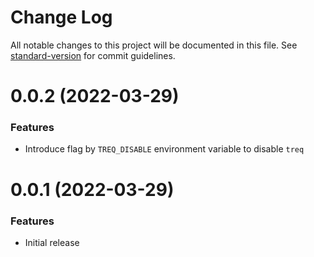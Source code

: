 # Change Log

All notable changes to this project will be documented in this file. 
See [standard-version](https://github.com/conventional-changelog/standard-version) for commit guidelines.

<a name="0.0.2"></a>
# 0.0.2 (2022-03-29)

### Features

* Introduce flag by `TREQ_DISABLE` environment variable to disable `treq`

<a name="0.0.1"></a>
# 0.0.1 (2022-03-29)

### Features

* Initial release
